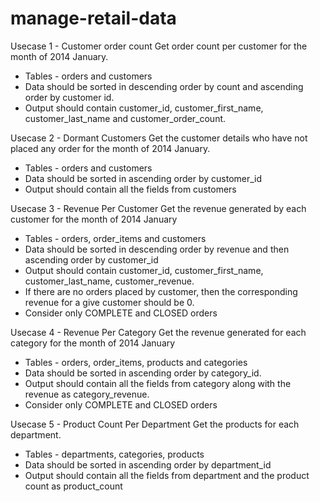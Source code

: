 # manage-retail-data
Usecase 1 - Customer order count
Get order count per customer for the month of 2014 January.
* Tables - orders and customers
* Data should be sorted in descending order by count and ascending order by customer id.
* Output should contain customer_id, customer_first_name, customer_last_name and customer_order_count.

Usecase 2 - Dormant Customers
Get the customer details who have not placed any order for the month of 2014 January.
* Tables - orders and customers
* Data should be sorted in ascending order by customer_id
* Output should contain all the fields from customers

Usecase 3 - Revenue Per Customer
Get the revenue generated by each customer for the month of 2014 January
* Tables - orders, order_items and customers
* Data should be sorted in descending order by revenue and then ascending order by customer_id
* Output should contain customer_id, customer_first_name, customer_last_name, customer_revenue.
* If there are no orders placed by customer, then the corresponding revenue for a give customer should be 0.
* Consider only COMPLETE and CLOSED orders

Usecase 4 - Revenue Per Category
Get the revenue generated for each category for the month of 2014 January
* Tables - orders, order_items, products and categories
* Data should be sorted in ascending order by category_id.
* Output should contain all the fields from category along with the revenue as category_revenue.
* Consider only COMPLETE and CLOSED orders

Usecase 5 - Product Count Per Department
Get the products for each department.
* Tables - departments, categories, products
* Data should be sorted in ascending order by department_id
* Output should contain all the fields from department and the product count as product_count
